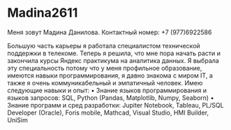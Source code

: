 # Madina2611
Меня зовут Мадина Данилова.
Контактный номер: +7 (977)6922586

Большую часть карьеры я работала специалистом технической поддержки в телекоме. Теперь я решила, что мне пора начать расти и закончила курсы Яндекс практикума на аналитика данных. Я выбрала эту специальность потому что у меня профильное образование, имеются навыки программирования, я давно знакома с миром IT, а также я очень коммуникабельный и эмпатичный человек. 
Имею следующие навыки и опыт:
•	Знание языков программирования и языков запросов: SQL, Python (Pandas, Matplotlib, Numpy, Seaborn)
•	Знание программ и сред разработки: Jupiter Notebook, Tableau, PL/SQL Developer (Oracle), Foris mobile, Mathcad, Visual Studio, HMI Builder, UniSim


